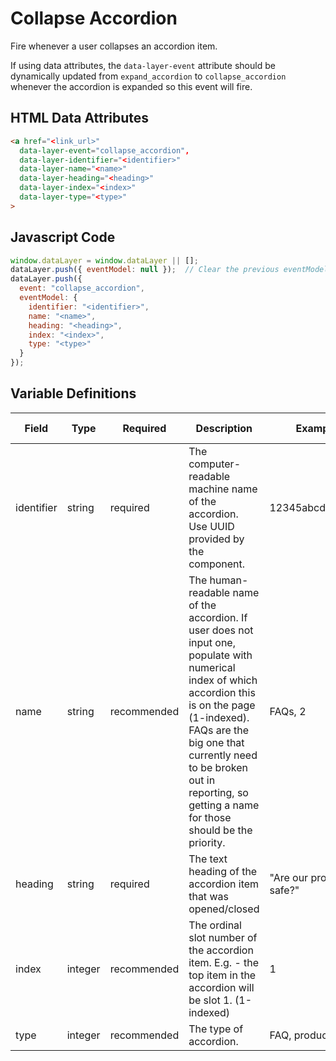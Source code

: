 # Collapse Accordion

Fire whenever a user collapses an accordion item.

If using data attributes, the `data-layer-event` attribute should be dynamically updated from `expand_accordion` to `collapse_accordion` whenever the accordion is expanded so this event will fire.

## HTML Data Attributes

```html
<a href="<link_url>"
  data-layer-event="collapse_accordion",
  data-layer-identifier="<identifier>"
  data-layer-name="<name>"
  data-layer-heading="<heading>"
  data-layer-index="<index>"
  data-layer-type="<type>"
>
```
## Javascript Code

```js
window.dataLayer = window.dataLayer || [];
dataLayer.push({ eventModel: null });  // Clear the previous eventModel object.
dataLayer.push({
  event: "collapse_accordion",
  eventModel: {
    identifier: "<identifier>",
    name: "<name>",
    heading: "<heading>",
    index: "<index>",
    type: "<type>"
  }
});
```

## Variable Definitions

|Field|Type|Required|Description|Example|Pattern|Min Length|Max Length|Minimum|Maximum|Multiple Of|
| --- | --- | --- | --- | --- | --- | --- | --- | --- | --- | --- |
|identifier|string|required|The computer-readable machine name of the accordion. Use UUID provided by the component.|12345abcde12345|
|name|string|recommended|The human-readable name of the accordion. If user does not input one, populate with numerical index of which accordion this is on the page (1-indexed). FAQs are the big one that currently need to be broken out in reporting, so getting a name for those should be the priority.|FAQs, 2|
|heading|string|required|The text heading of the accordion item that was opened/closed|"Are our products safe?"|
|index|integer|recommended|The ordinal slot number of the accordion item. E.g. - the top item in the accordion will be slot 1. (1-indexed)|1||1||1|
|type|integer|recommended|The type of accordion.|FAQ, product|